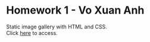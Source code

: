 # Homework 1 - Vo Xuan Anh
Static image gallery with HTML and CSS.<br>
Click [here](www.google.com) to access.